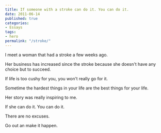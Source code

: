 ```yaml
---
title: If someone with a stroke can do it. You can do it.
date: 2011-06-14
published: true
categories:
- Essays
tags:
- hero
permalink: "/stroke/"
---
```

I meet a woman that had a stroke a few weeks ago.

Her business has increased since the stroke because she doesn't have any choice but to succeed.

If life is too cushy for you, you won't really go for it.

Sometime the hardest things in your life are the best things for your life.

Her story was really inspiring to me.

If she can do it. You can do it.

There are no excuses.

Go out an make it happen.
